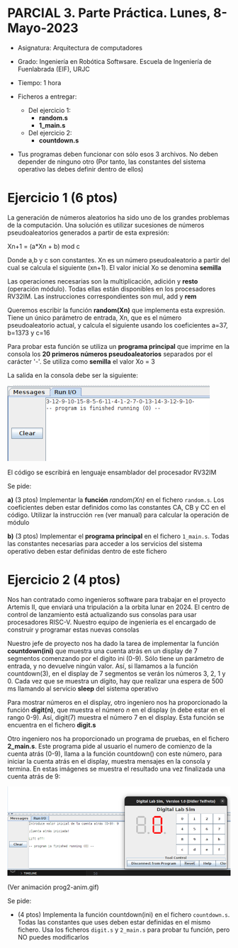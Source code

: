 # PARCIAL 3. Parte Práctica. Lunes, 8-Mayo-2023

* Asignatura: Arquitectura de computadores
* Grado: Ingeniería en Robótica Softwsare. Escuela de Ingeniería de Fuenlabrada (EIF), URJC

* Tiempo: 1 hora

* Ficheros a entregar:
  * Del ejercicio 1:
    - **random.s**
    - **1_main.s**
  * Del ejercicio 2:
    - **countdown.s**

* Tus programas deben funcionar con sólo esos 3 archivos. No deben depender de ninguno otro (Por tanto, las constantes del sistema operativo las debes definir dentro de ellos)


# Ejercicio 1 (6 ptos)

La generación de números aleatorios ha sido uno de los grandes problemas de la computación.
Una solución es utilizar sucesiones de números pseudoaleatorios generados a partir de esta expresión:

Xn+1 = (a*Xn + b) mod c

Donde a,b y c son constantes. Xn es un número pseudoaleatorio a partir del cual se calcula el siguiente (xn+1).
El valor inicial Xo se denomina **semilla**

Las operaciones necesarias son la multiplicación, adición y **resto** (operación módulo).
Todas ellas están disponibles en los procesadores RV32IM. Las instrucciones correspondientes son mul, add y **rem**

Queremos escribir la función **random(Xn)** que implementa esta expresión. Tiene un único parámetro de entrada, Xn, que es el número pseudoaleatorio 
actual, y calcula el siguiente usando los coeficientes a=37, b=1373 y c=16

Para probar esta función se utiliza un **programa principal** que imprime en la consola los **20 primeros números pseudoaleatorios** 
separados por el carácter '-'. Se utiliza como **semilla** el valor Xo = 3

La salida en la consola debe ser la siguiente:

![Figura-1](prog1.png)

El código se escribirá en lenguaje ensamblador del procesador RV32IM

Se pide:

**a)** (3 ptos) Implementar la **función** *random(Xn)* en el fichero `random.s`. Los coeficientes deben estar definidos 
como las constantes CA, CB y CC en el código. Utilizar la instrucción `rem` (ver manual) para calcular la operación de módulo

**b)** (3 ptos) Implementar el **programa principal** en el fichero `1_main.s`. Todas las constantes necesarias para acceder 
a los servicios del sistema operativo deben estar definidas dentro de este fichero


# Ejercicio 2 (4 ptos)

Nos han contratado como ingenieros software para trabajar en el proyecto Artemis II, que enviará una tripulación a la orbita lunar en 2024. El centro de control de lanzamiento está actualizando sus consolas para usar procesadores RISC-V. Nuestro equipo de ingeniería es el encargado de construir y programar estas nuevas consolas

Nuestro jefe de proyecto nos ha dado la tarea de implementar la función **countdown(ini)** que muestra una cuenta atrás en un display de 7 segmentos comenzando por el digito ini (0-9). Sólo tiene un parámetro de entrada, y no devuelve ningún valor. Así, si llamamos a la función countdown(3), en el display de 7 segmentos se verán los números 3, 2, 1 y 0. Cada vez que se muestra un dígito, hay que realizar una espera de 500 ms llamando al servicio **sleep** del sistema operativo

Para mostrar números en el display, otro ingeniero nos ha proporcionado la función **digit(n)**, que muestra el número *n* en el display (n debe estar en el rango 0-9). Así, digit(7) muestra el número 7 en el display. Esta función se encuentra en el fichero **digit.s**

Otro ingeniero nos ha proporcionado un programa de pruebas, en el fichero **2_main.s**. Este programa pide al usuario el numero de comienzo de la cuenta atrás (0-9), llama a la función countdown() con este número, para iniciar la cuenta atrás en el display, muestra mensajes en la consola y termina.  En estas imágenes se muestra el resultado una vez finalizada una cuenta atrás de 9:

![Figura 2](prog2.png)

(Ver animación prog2-anim.gif)

Se pide:

* (4 ptos) Implementa la función countdown(ini) en el fichero `countdown.s`. Todas las constantes que uses deben estar definidas en el mismo fichero. Usa los ficheros `digit.s` y `2_main.s` para probar tu función, pero NO puedes modificarlos


